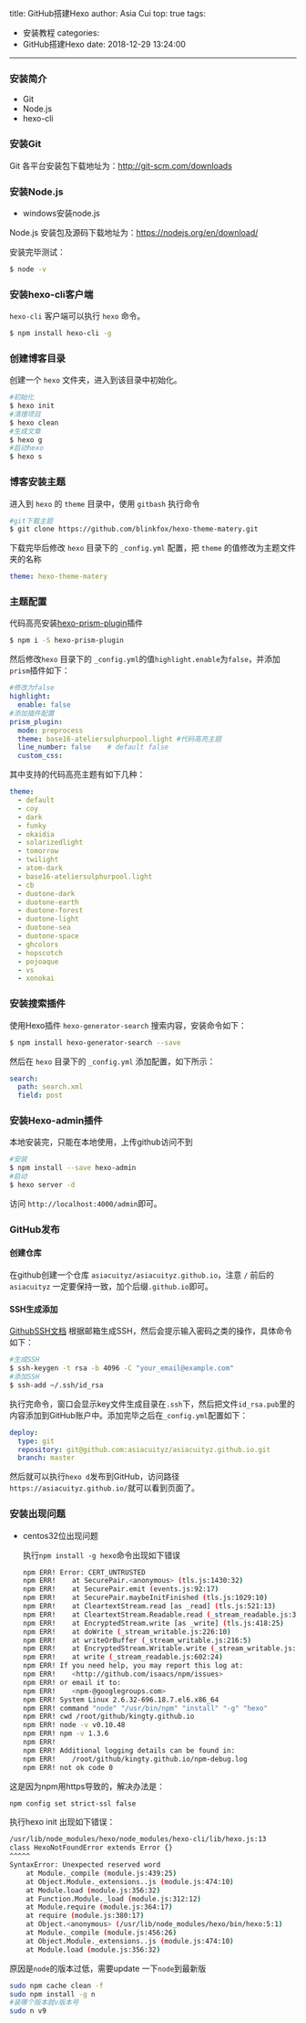 title: GitHub搭建Hexo
author: Asia Cui
top: true
tags:

  - 安装教程
categories:
  - GitHub搭建Hexo
date: 2018-12-29 13:24:00
---
### 安装简介

- Git
- Node.js
- hexo-cli



### 安装Git

Git 各平台安装包下载地址为：<http://git-scm.com/downloads>

### 安装Node.js

- windows安装node.js

Node.js 安装包及源码下载地址为：<https://nodejs.org/en/download/>

安装完毕测试：

```bash
$ node -v
```

### 安装hexo-cli客户端

`hexo-cli` 客户端可以执行 `hexo` 命令。

```bash
$ npm install hexo-cli -g
```

### 创建博客目录

创建一个 `hexo` 文件夹，进入到该目录中初始化。
```bash
#初始化
$ hexo init
#清理项目
$ hexo clean
#生成文章
$ hexo g
#启动hexo
$ hexo s
```
### 博客安装主题
进入到 `hexo` 的 `theme` 目录中，使用 `gitbash` 执行命令
```bash
#git下载主题
$ git clone https://github.com/blinkfox/hexo-theme-matery.git
```
下载完毕后修改 `hexo` 目录下的  `_config.yml` 配置，把 `theme` 的值修改为主题文件夹的名称

```yaml
theme: hexo-theme-matery
```
### 主题配置
代码高亮安装[hexo-prism-plugin]( https://github.com/ele828/hexo-prism-plugin)插件

```bash
$ npm i -S hexo-prism-plugin
```

然后修改`hexo` 目录下的  `_config.yml`的值`highlight.enable`为`false`，并添加`prism`插件如下：
```yaml
#修改为false
highlight:
  enable: false
#添加插件配置
prism_plugin:
  mode: preprocess
  theme: base16-ateliersulphurpool.light #代码高亮主题
  line_number: false    # default false
  custom_css:
```

其中支持的代码高亮主题有如下几种：
```yaml
theme:
  - default
  - coy
  - dark
  - funky
  - okaidia
  - solarizedlight
  - tomorrow
  - twilight
  - atom-dark
  - base16-ateliersulphurpool.light
  - cb
  - duotone-dark
  - duotone-earth
  - duotone-forest
  - duotone-light
  - duotone-sea
  - duotone-space
  - ghcolors
  - hopscotch
  - pojoaque
  - vs
  - xonokai
```
### 安装搜索插件
使用Hexo插件 `hexo-generator-search` 搜索内容，安装命令如下：
```bash
$ npm install hexo-generator-search --save
```
然后在 `hexo` 目录下的 `_config.yml` 添加配置，如下所示：
```yaml
search:
  path: search.xml
  field: post
```
### 安装Hexo-admin插件
本地安装完，只能在本地使用，上传github访问不到
```bash
#安装
$ npm install --save hexo-admin
#启动
$ hexo server -d
```
访问 `http://localhost:4000/admin`即可。
### GitHub发布
#### 创建仓库
在github创建一个仓库 `asiacuityz/asiacuityz.github.io`，注意 `/` 前后的`asiacuityz` 一定要保持一致，加个后缀`.github.io`即可。
#### SSH生成添加
[GithubSSH文档](https://help.github.com/articles/connecting-to-github-with-ssh/)
根据邮箱生成SSH，然后会提示输入密码之类的操作，具体命令如下：
```bash
#生成SSH
$ ssh-keygen -t rsa -b 4096 -C "your_email@example.com"
#添加SSH
$ ssh-add ~/.ssh/id_rsa
```
执行完命令，窗口会显示key文件生成目录在`.ssh`下，然后把文件`id_rsa.pub`里的内容添加到GitHub账户中。添加完毕之后在`_config.yml`配置如下：
```yaml
deploy:
  type: git
  repository: git@github.com:asiacuityz/asiacuityz.github.io.git
  branch: master
```
然后就可以执行`hexo d`发布到GitHub，访问路径`https://asiacuityz.github.io/`就可以看到页面了。



### 安装出现问题

- centos32位出现问题

  执行`npm install -g hexo`命令出现如下错误

  ```bash
  npm ERR! Error: CERT_UNTRUSTED
  npm ERR!    at SecurePair.<anonymous> (tls.js:1430:32)
  npm ERR!    at SecurePair.emit (events.js:92:17)
  npm ERR!    at SecurePair.maybeInitFinished (tls.js:1029:10)
  npm ERR!    at CleartextStream.read [as _read] (tls.js:521:13)
  npm ERR!    at CleartextStream.Readable.read (_stream_readable.js:341:10)
  npm ERR!    at EncryptedStream.write [as _write] (tls.js:418:25)
  npm ERR!    at doWrite (_stream_writable.js:226:10)
  npm ERR!    at writeOrBuffer (_stream_writable.js:216:5)
  npm ERR!    at EncryptedStream.Writable.write (_stream_writable.js:183:11)
  npm ERR!    at write (_stream_readable.js:602:24)
  npm ERR! If you need help, you may report this log at:
  npm ERR!    <http://github.com/isaacs/npm/issues>
  npm ERR! or email it to:
  npm ERR!    <npm-@googlegroups.com>
  npm ERR! System Linux 2.6.32-696.18.7.el6.x86_64
  npm ERR! command "node" "/usr/bin/npm" "install" "-g" "hexo"
  npm ERR! cwd /root/github/kingty.github.io
  npm ERR! node -v v0.10.48
  npm ERR! npm -v 1.3.6
  npm ERR! 
  npm ERR! Additional logging details can be found in:
  npm ERR!    /root/github/kingty.github.io/npm-debug.log
  npm ERR! not ok code 0
  ```

这是因为npm用https导致的，解决办法是：

```bash
npm config set strict-ssl false
```

执行hexo init 出现如下错误：

```bash
/usr/lib/node_modules/hexo/node_modules/hexo-cli/lib/hexo.js:13
class HexoNotFoundError extends Error {}
^^^^^
SyntaxError: Unexpected reserved word
    at Module._compile (module.js:439:25)
    at Object.Module._extensions..js (module.js:474:10)
    at Module.load (module.js:356:32)
    at Function.Module._load (module.js:312:12)
    at Module.require (module.js:364:17)
    at require (module.js:380:17)
    at Object.<anonymous> (/usr/lib/node_modules/hexo/bin/hexo:5:1)
    at Module._compile (module.js:456:26)
    at Object.Module._extensions..js (module.js:474:10)
    at Module.load (module.js:356:32)

```

原因是`node`的版本过低，需要update 一下`node`到最新版

```bash
sudo npm cache clean -f
sudo npm install -g n
#装哪个版本就v版本号
sudo n v9
```

